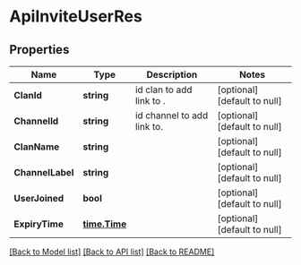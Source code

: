 # ApiInviteUserRes

## Properties
Name | Type | Description | Notes
------------ | ------------- | ------------- | -------------
**ClanId** | **string** | id clan to add link to . | [optional] [default to null]
**ChannelId** | **string** | id channel to add link to. | [optional] [default to null]
**ClanName** | **string** |  | [optional] [default to null]
**ChannelLabel** | **string** |  | [optional] [default to null]
**UserJoined** | **bool** |  | [optional] [default to null]
**ExpiryTime** | [**time.Time**](time.Time.md) |  | [optional] [default to null]

[[Back to Model list]](../README.md#documentation-for-models) [[Back to API list]](../README.md#documentation-for-api-endpoints) [[Back to README]](../README.md)


